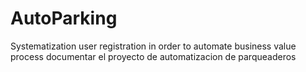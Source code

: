 # AutoParking
Systematization user registration in order to automate business value process
documentar el proyecto de automatizacion de parqueaderos
